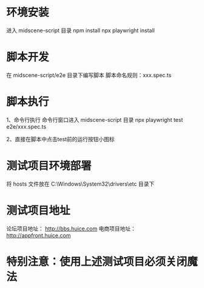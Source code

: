 # 环境安装
进入 midscene-script 目录
npm install
npx playwright install
# 脚本开发
在 midscene-script/e2e 目录下编写脚本
脚本命名规则：xxx.spec.ts
# 脚本执行
1、命令行执行
命令行窗口进入 midscene-script 目录
npx playwright test e2e/xxx.spec.ts

2、直接在脚本中点击test前的运行按钮小图标

# 测试项目环境部署
将 hosts 文件放在 C:\Windows\System32\drivers\etc 目录下

# 测试项目地址
论坛项目地址：
http://bbs.huice.com
电商项目地址：
http://appfront.huice.com

# 特别注意：使用上述测试项目必须关闭魔法
